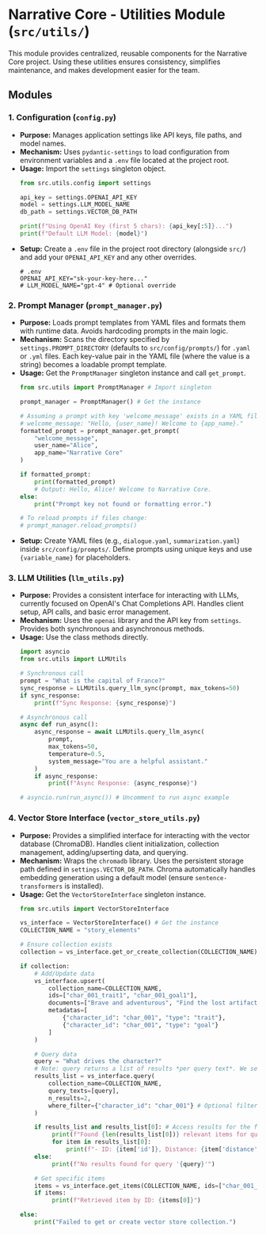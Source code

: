 # Narrative Core - Utilities Module (`src/utils/`)

This module provides centralized, reusable components for the Narrative Core project. Using these utilities ensures consistency, simplifies maintenance, and makes development easier for the team.

## Modules

### 1. Configuration (`config.py`)

-   **Purpose:** Manages application settings like API keys, file paths, and model names.
-   **Mechanism:** Uses `pydantic-settings` to load configuration from environment variables and a `.env` file located at the project root.
-   **Usage:** Import the `settings` singleton object.
    ```python
    from src.utils.config import settings

    api_key = settings.OPENAI_API_KEY
    model = settings.LLM_MODEL_NAME
    db_path = settings.VECTOR_DB_PATH

    print(f"Using OpenAI Key (first 5 chars): {api_key[:5]}...")
    print(f"Default LLM Model: {model}")
    ```
-   **Setup:** Create a `.env` file in the project root directory (alongside `src/`) and add your `OPENAI_API_KEY` and any other overrides.
    ```env
    # .env
    OPENAI_API_KEY="sk-your-key-here..."
    # LLM_MODEL_NAME="gpt-4" # Optional override
    ```

### 2. Prompt Manager (`prompt_manager.py`)

-   **Purpose:** Loads prompt templates from YAML files and formats them with runtime data. Avoids hardcoding prompts in the main logic.
-   **Mechanism:** Scans the directory specified by `settings.PROMPT_DIRECTORY` (defaults to `src/config/prompts/`) for `.yaml` or `.yml` files. Each key-value pair in the YAML file (where the value is a string) becomes a loadable prompt template.
-   **Usage:** Get the `PromptManager` singleton instance and call `get_prompt`.
    ```python
    from src.utils import PromptManager # Import singleton

    prompt_manager = PromptManager() # Get the instance

    # Assuming a prompt with key 'welcome_message' exists in a YAML file:
    # welcome_message: "Hello, {user_name}! Welcome to {app_name}."
    formatted_prompt = prompt_manager.get_prompt(
        "welcome_message",
        user_name="Alice",
        app_name="Narrative Core"
    )

    if formatted_prompt:
        print(formatted_prompt)
        # Output: Hello, Alice! Welcome to Narrative Core.
    else:
        print("Prompt key not found or formatting error.")

    # To reload prompts if files change:
    # prompt_manager.reload_prompts()
    ```
-   **Setup:** Create YAML files (e.g., `dialogue.yaml`, `summarization.yaml`) inside `src/config/prompts/`. Define prompts using unique keys and use `{variable_name}` for placeholders.

### 3. LLM Utilities (`llm_utils.py`)

-   **Purpose:** Provides a consistent interface for interacting with LLMs, currently focused on OpenAI's Chat Completions API. Handles client setup, API calls, and basic error management.
-   **Mechanism:** Uses the `openai` library and the API key from `settings`. Provides both synchronous and asynchronous methods.
-   **Usage:** Use the class methods directly.
    ```python
    import asyncio
    from src.utils import LLMUtils

    # Synchronous call
    prompt = "What is the capital of France?"
    sync_response = LLMUtils.query_llm_sync(prompt, max_tokens=50)
    if sync_response:
        print(f"Sync Response: {sync_response}")

    # Asynchronous call
    async def run_async():
        async_response = await LLMUtils.query_llm_async(
            prompt,
            max_tokens=50,
            temperature=0.5,
            system_message="You are a helpful assistant."
        )
        if async_response:
            print(f"Async Response: {async_response}")

    # asyncio.run(run_async()) # Uncomment to run async example
    ```

### 4. Vector Store Interface (`vector_store_utils.py`)

-   **Purpose:** Provides a simplified interface for interacting with the vector database (ChromaDB). Handles client initialization, collection management, adding/upserting data, and querying.
-   **Mechanism:** Wraps the `chromadb` library. Uses the persistent storage path defined in `settings.VECTOR_DB_PATH`. Chroma automatically handles embedding generation using a default model (ensure `sentence-transformers` is installed).
-   **Usage:** Get the `VectorStoreInterface` singleton instance.
    ```python
    from src.utils import VectorStoreInterface

    vs_interface = VectorStoreInterface() # Get the instance
    COLLECTION_NAME = "story_elements"

    # Ensure collection exists
    collection = vs_interface.get_or_create_collection(COLLECTION_NAME)

    if collection:
        # Add/Update data
        vs_interface.upsert(
            collection_name=COLLECTION_NAME,
            ids=["char_001_trait1", "char_001_goal1"],
            documents=["Brave and adventurous", "Find the lost artifact"],
            metadatas=[
                {"character_id": "char_001", "type": "trait"},
                {"character_id": "char_001", "type": "goal"}
            ]
        )

        # Query data
        query = "What drives the character?"
        # Note: query returns a list of results *per query text*. We sent one query.
        results_list = vs_interface.query(
            collection_name=COLLECTION_NAME,
            query_texts=[query],
            n_results=2,
            where_filter={"character_id": "char_001"} # Optional filter
        )

        if results_list and results_list[0]: # Access results for the first query
             print(f"Found {len(results_list[0])} relevant items for query '{query}':")
             for item in results_list[0]:
                 print(f"- ID: {item['id']}, Distance: {item['distance']:.4f}, Doc: {item['document']}")
        else:
             print(f"No results found for query '{query}'")

        # Get specific items
        items = vs_interface.get_items(COLLECTION_NAME, ids=["char_001_trait1"])
        if items:
             print(f"Retrieved item by ID: {items[0]}")

    else:
        print("Failed to get or create vector store collection.")

    ```
